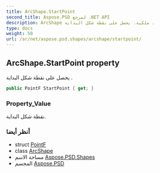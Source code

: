 ```yaml
---
title: ArcShape.StartPoint
second_title: Aspose.PSD لمرجع .NET API
description: ArcShape ملكية. يحصل على نقطة شكل البداية .
type: docs
weight: 50
url: /ar/net/aspose.psd.shapes/arcshape/startpoint/
---
```

## ArcShape.StartPoint property

يحصل على نقطة شكل البداية .

```csharp
public PointF StartPoint { get; }
```

### Property_Value

نقطة شكل البداية.

### أنظر أيضا

* struct [PointF](../../../aspose.psd/pointf/)
* class [ArcShape](../)
* مساحة الاسم [Aspose.PSD.Shapes](../../arcshape/)
* المجسم [Aspose.PSD](../../../)


